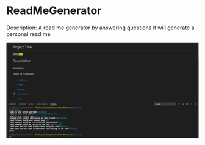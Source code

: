 # ReadMeGenerator

Description: A read me generator by answering questions it will generate a personal read me

![alt](./assets/img/screenshot.png)